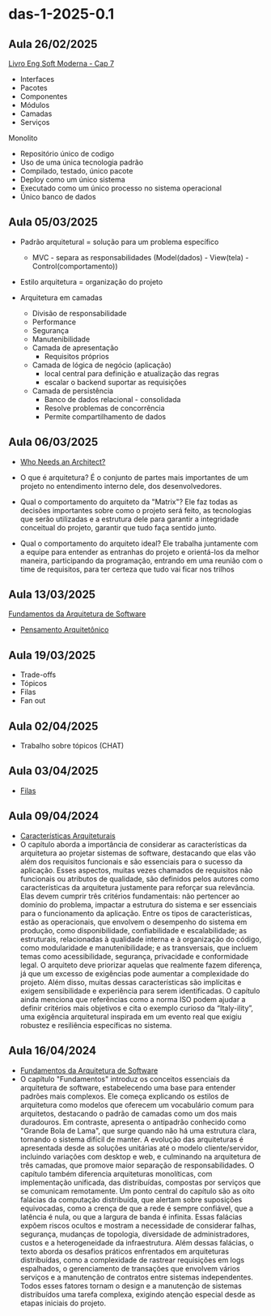 # das-1-2025-0.1

## Aula 26/02/2025
[Livro Eng Soft Moderna - Cap 7](https://engsoftmoderna.info/cap7.html)
- Interfaces
- Pacotes
- Componentes
- Módulos
- Camadas
- Serviços

Monolito
- Repositório único de codigo
- Uso de uma única tecnologia padrão
- Compilado, testado, único pacote
- Deploy como um único sistema
- Executado como um único processo no sistema operacional
- Único banco de dados

## Aula 05/03/2025
- Padrão arquitetural = solução para um problema específico
  - MVC - separa as responsabilidades (Model(dados) - View(tela) - Control(comportamento))
- Estilo arquitetura = organização do projeto

- Arquitetura em camadas
  - Divisão de responsabilidade
  - Performance
  - Segurança
  - Manutenibilidade
  - Camada de apresentação
    - Requisitos próprios
  - Camada de lógica de negócio (aplicação)
    - local central para definição e atualização das regras
    - escalar o backend suportar as requisições
  - Camada de persistência
    - Banco de dados relacional - consolidada
    - Resolve problemas de concorrência
    - Permite compartilhamento de dados
    
## Aula 06/03/2025
- [Who Needs an Architect?](https://martinfowler.com/ieeeSoftware/whoNeedsArchitect.pdf)
  
- O que é arquitetura?
É o conjunto de partes mais importantes de um projeto no entendimento interno dele, dos desenvolvedores.

- Qual o comportamento do arquiteto da "Matrix"?
Ele faz todas as decisões importantes sobre como o projeto será feito, as tecnologias que serão utilizadas e a estrutura dele para garantir a integridade conceitual do projeto, garantir que tudo faça sentido junto.

- Qual o comportamento do arquiteto ideal?
Ele trabalha juntamente com a equipe para entender as entranhas do projeto e orientá-los da melhor maneira, participando da programação, entrando em uma reunião com o time de requisitos, para ter certeza que tudo vai ficar nos trilhos


## Aula 13/03/2025
[Fundamentos da Arquitetura de Software](https://integrada.minhabiblioteca.com.br/reader/books/9788550819754/epubcfi/6/2%5B%3Bvnd.vst.idref%3Dcover%5D!/4/2/2%4051:2)

- [Pensamento Arquitetônico](https://integrada.minhabiblioteca.com.br/reader/books/9788550819754/epubcfi/6/22%5B%3Bvnd.vst.idref%3Dcap2.xhtml%5D!/4)


## Aula 19/03/2025
- Trade-offs
- Tópicos
- Filas
- Fan out

## Aula 02/04/2025
- Trabalho sobre tópicos (CHAT)

## Aula 03/04/2025
- [Filas](https://learn.microsoft.com/en-us/azure/service-bus-messaging/service-bus-queues-topics-subscriptions)

## Aula 09/04/2024
- [Características Arquiteturais](https://integrada.minhabiblioteca.com.br/reader/books/9788550819754/epubcfi/6/26%5B%3Bvnd.vst.idref%3Dcap4.xhtml%5D!/4)
- O capítulo aborda a importância de considerar as características da arquitetura ao projetar sistemas de software, destacando que elas vão além dos requisitos funcionais e são essenciais para o sucesso da aplicação. Esses aspectos, muitas vezes chamados de requisitos não funcionais ou atributos de qualidade, são definidos pelos autores como características da arquitetura justamente para reforçar sua relevância. Elas devem cumprir três critérios fundamentais: não pertencer ao domínio do problema, impactar a estrutura do sistema e ser essenciais para o funcionamento da aplicação.
Entre os tipos de características, estão as operacionais, que envolvem o desempenho do sistema em produção, como disponibilidade, confiabilidade e escalabilidade; as estruturais, relacionadas à qualidade interna e à organização do código, como modularidade e manutenibilidade; e as transversais, que incluem temas como acessibilidade, segurança, privacidade e conformidade legal. O arquiteto deve priorizar aquelas que realmente fazem diferença, já que um excesso de exigências pode aumentar a complexidade do projeto. Além disso, muitas dessas características são implícitas e exigem sensibilidade e experiência para serem identificadas. O capítulo ainda menciona que referências como a norma ISO podem ajudar a definir critérios mais objetivos e cita o exemplo curioso da “Italy-ility”, uma exigência arquitetural inspirada em um evento real que exigiu robustez e resiliência específicas no sistema.

## Aula 16/04/2024
- [Fundamentos da Arquitetura de Software](https://integrada.minhabiblioteca.com.br/reader/books/9788550819754/epubcfi/6/38%5B%3Bvnd.vst.idref%3Dcap9.xhtml%5D!/4)
- O capítulo "Fundamentos" introduz os conceitos essenciais da arquitetura de software, estabelecendo uma base para entender padrões mais complexos. Ele começa explicando os estilos de arquitetura como modelos que oferecem um vocabulário comum para arquitetos, destacando o padrão de camadas como um dos mais duradouros. Em contraste, apresenta o antipadrão conhecido como "Grande Bola de Lama", que surge quando não há uma estrutura clara, tornando o sistema difícil de manter.
A evolução das arquiteturas é apresentada desde as soluções unitárias até o modelo cliente/servidor, incluindo variações com desktop e web, e culminando na arquitetura de três camadas, que promove maior separação de responsabilidades. O capítulo também diferencia arquiteturas monolíticas, com implementação unificada, das distribuídas, compostas por serviços que se comunicam remotamente.
Um ponto central do capítulo são as oito falácias da computação distribuída, que alertam sobre suposições equivocadas, como a crença de que a rede é sempre confiável, que a latência é nula, ou que a largura de banda é infinita. Essas falácias expõem riscos ocultos e mostram a necessidade de considerar falhas, segurança, mudanças de topologia, diversidade de administradores, custos e a heterogeneidade da infraestrutura.
Além dessas falácias, o texto aborda os desafios práticos enfrentados em arquiteturas distribuídas, como a complexidade de rastrear requisições em logs espalhados, o gerenciamento de transações que envolvem vários serviços e a manutenção de contratos entre sistemas independentes. Todos esses fatores tornam o design e a manutenção de sistemas distribuídos uma tarefa complexa, exigindo atenção especial desde as etapas iniciais do projeto.
